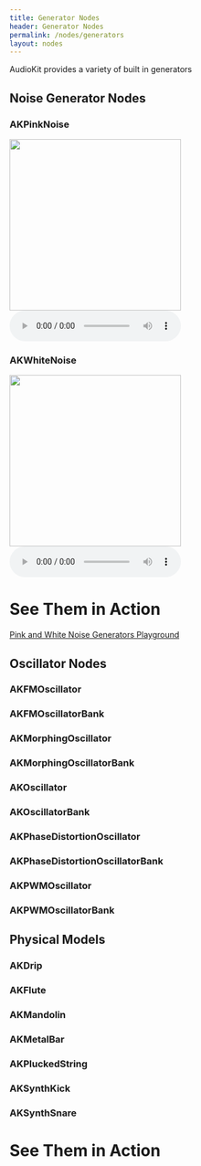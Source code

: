 ```yaml
---
title: Generator Nodes
header: Generator Nodes
permalink: /nodes/generators
layout: nodes
---
```


AudioKit provides a variety of built in generators

## Noise Generator Nodes

<div class="row">
  <div class="col-sm-6 center">
    <h3>AKPinkNoise</h3>
    <img src="https://upload.wikimedia.org/wikipedia/commons/7/77/Pink_noise_spectrum.svg" alt="" height="300">
    <audio src="/Common/Nodes/Generators/Pink_noise.ogg" preload="auto" controls>
    <p>Your browser does not support the <code>audio</code> element.</p>
    </audio>
  </div>
  <div class="col-sm-6 center">
    <h3>AKWhiteNoise</h3>
    <img src="https://upload.wikimedia.org/wikipedia/commons/3/3c/White_noise_spectrum.svg" alt="" height="300">
    <audio src="/Common/Nodes/Generators/White_noise.ogg" preload="auto" controls>
    <p>Your browser does not support the <code>audio</code> element.</p>
    </audio>
  </div>
</div>


<h1 class="center">See Them in Action</h1>

[Pink and White Noise Generators Playground](/playgrounds/Pink%20and%20White%20Noise%20Generators/)

## Oscillator Nodes

### AKFMOscillator

### AKFMOscillatorBank

### AKMorphingOscillator

### AKMorphingOscillatorBank

### AKOscillator

### AKOscillatorBank

### AKPhaseDistortionOscillator

### AKPhaseDistortionOscillatorBank

### AKPWMOscillator

### AKPWMOscillatorBank

## Physical Models

### AKDrip

### AKFlute

### AKMandolin

### AKMetalBar

### AKPluckedString

### AKSynthKick

### AKSynthSnare

# See Them in Action